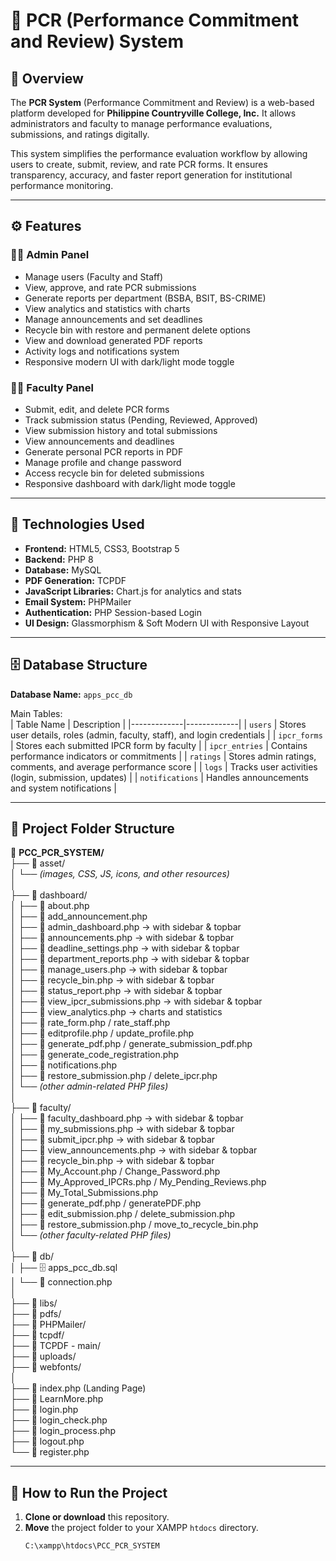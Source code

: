 # 📘 PCR (Performance Commitment and Review) System  

## 🏫 Overview  
The **PCR System** (Performance Commitment and Review) is a web-based platform developed for **Philippine Countryville College, Inc.** It allows administrators and faculty to manage performance evaluations, submissions, and ratings digitally.  

This system simplifies the performance evaluation workflow by allowing users to create, submit, review, and rate PCR forms. It ensures transparency, accuracy, and faster report generation for institutional performance monitoring.  

---

## ⚙️ Features  

### 👩‍💼 Admin Panel  
- Manage users (Faculty and Staff)  
- View, approve, and rate PCR submissions  
- Generate reports per department (BSBA, BSIT, BS-CRIME)  
- View analytics and statistics with charts  
- Manage announcements and set deadlines  
- Recycle bin with restore and permanent delete options  
- View and download generated PDF reports  
- Activity logs and notifications system  
- Responsive modern UI with dark/light mode toggle  

### 👨‍🏫 Faculty Panel  
- Submit, edit, and delete PCR forms  
- Track submission status (Pending, Reviewed, Approved)  
- View submission history and total submissions  
- View announcements and deadlines  
- Generate personal PCR reports in PDF  
- Manage profile and change password  
- Access recycle bin for deleted submissions  
- Responsive dashboard with dark/light mode toggle  

---

## 🧰 Technologies Used  
- **Frontend:** HTML5, CSS3, Bootstrap 5  
- **Backend:** PHP 8  
- **Database:** MySQL  
- **PDF Generation:** TCPDF  
- **JavaScript Libraries:** Chart.js for analytics and stats  
- **Email System:** PHPMailer  
- **Authentication:** PHP Session-based Login  
- **UI Design:** Glassmorphism & Soft Modern UI with Responsive Layout  

---

## 🗄️ Database Structure  
**Database Name:** `apps_pcc_db`  

Main Tables:  
| Table Name | Description |
|-------------|-------------|
| `users` | Stores user details, roles (admin, faculty, staff), and login credentials |
| `ipcr_forms` | Stores each submitted IPCR form by faculty |
| `ipcr_entries` | Contains performance indicators or commitments |
| `ratings` | Stores admin ratings, comments, and average performance score |
| `logs` | Tracks user activities (login, submission, updates) |
| `notifications` | Handles announcements and system notifications |

---

## 📂 Project Folder Structure  

📁 **PCC_PCR_SYSTEM/**  
├── 📁 asset/  
│   └── *(images, CSS, JS, icons, and other resources)*  
│  
├── 📁 dashboard/  
│   ├── 📄 about.php  
│   ├── 📄 add_announcement.php  
│   ├── 📄 admin_dashboard.php  → with sidebar & topbar  
│   ├── 📄 announcements.php    → with sidebar & topbar  
│   ├── 📄 deadline_settings.php → with sidebar & topbar  
│   ├── 📄 department_reports.php → with sidebar & topbar  
│   ├── 📄 manage_users.php     → with sidebar & topbar  
│   ├── 📄 recycle_bin.php      → with sidebar & topbar  
│   ├── 📄 status_report.php    → with sidebar & topbar  
│   ├── 📄 view_ipcr_submissions.php → with sidebar & topbar  
│   ├── 📄 view_analytics.php   → charts and statistics  
│   ├── 📄 rate_form.php / rate_staff.php  
│   ├── 📄 editprofile.php / update_profile.php  
│   ├── 📄 generate_pdf.php / generate_submission_pdf.php  
│   ├── 📄 generate_code_registration.php  
│   ├── 📄 notifications.php  
│   ├── 📄 restore_submission.php / delete_ipcr.php  
│   └── *(other admin-related PHP files)*  
│  
├── 📁 faculty/  
│   ├── 📄 faculty_dashboard.php → with sidebar & topbar  
│   ├── 📄 my_submissions.php    → with sidebar & topbar  
│   ├── 📄 submit_ipcr.php       → with sidebar & topbar  
│   ├── 📄 view_announcements.php → with sidebar & topbar  
│   ├── 📄 recycle_bin.php       → with sidebar & topbar  
│   ├── 📄 My_Account.php / Change_Password.php  
│   ├── 📄 My_Approved_IPCRs.php / My_Pending_Reviews.php  
│   ├── 📄 My_Total_Submissions.php  
│   ├── 📄 generate_pdf.php / generatePDF.php  
│   ├── 📄 edit_submission.php / delete_submission.php  
│   ├── 📄 restore_submission.php / move_to_recycle_bin.php  
│   └── *(other faculty-related PHP files)*  
│  
├── 📁 db/  
│   ├── 🗄️ apps_pcc_db.sql  
│   └── 📄 connection.php  
│  
├── 📁 libs/  
├── 📁 pdfs/  
├── 📁 PHPMailer/  
├── 📁 tcpdf/  
├── 📁 TCPDF - main/  
├── 📁 uploads/  
├── 📁 webfonts/  
│  
├── 📄 index.php (Landing Page)  
├── 📄 LearnMore.php  
├── 📄 login.php  
├── 📄 login_check.php  
├── 📄 login_process.php  
├── 📄 logout.php  
└── 📄 register.php  

---

## 🚀 How to Run the Project  

1. **Clone or download** this repository.  
2. **Move** the project folder to your XAMPP `htdocs` directory.  
   ```bash
   C:\xampp\htdocs\PCC_PCR_SYSTEM

